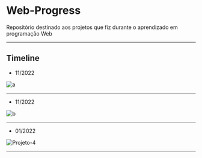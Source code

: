 # Web-Progress
 Repositório destinado aos projetos que fiz durante o aprendizado em programação Web

___
## Timeline

* 11/2022

![a](https://user-images.githubusercontent.com/97618574/205493686-d84346ac-2ff1-4462-8038-51824ffd06b4.png)
___

* 11/2022

![b](https://user-images.githubusercontent.com/97618574/205498370-db06b6c5-5ad5-4ad9-9201-5f1f9d0846b5.png)
___

* 01/2022

![Projeto-4](https://user-images.githubusercontent.com/97618574/213341603-b98b7f91-02b6-46ed-8c02-2585e752311b.png)
___

